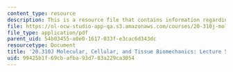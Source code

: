 ```yaml
---
content_type: resource
description: This is a resource file that contains information regarding lecture 5.
file: https://ol-ocw-studio-app-qa.s3.amazonaws.com/courses/20-310j-molecular-cellular-and-tissue-biomechanics-spring-2015/99425b1f69cbafba93d783a229ca3054_MIT20_310JS15_Lecture5.pdf
file_type: application/pdf
parent_uid: 54b83455-a0e0-1617-033f-e3cac6d343dc
resourcetype: Document
title: '20.310J Molecular, Cellular, and Tissue Biomechanics: Lecture 5'
uid: 99425b1f-69cb-afba-93d7-83a229ca3054
---
```

